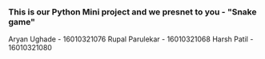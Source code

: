 ### This is our Python Mini project and we presnet to you - "Snake game"

Aryan Ughade - 16010321076
Rupal Parulekar - 16010321068
Harsh Patil - 16010321080
